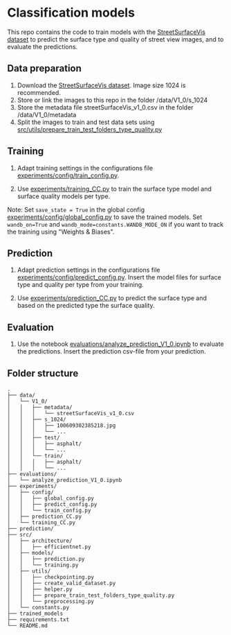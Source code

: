 # Classification models

This repo contains the code to train models with the [StreetSurfaceVis dataset](https://zenodo.org/records/11449977) to predict the surface type and quality of street view images, and to evaluate the predictions.

## Data preparation

1. Download the [StreetSurfaceVis dataset](https://zenodo.org/records/11449977). Image size 1024 is recommended.
2. Store or link the images to this repo in the folder /data/V1_0/s_1024
3. Store the metadata file streetSurfaceVis_v1_0.csv in the folder /data/V1_0/metadata
4. Split the images to train and test data sets using [src/utils/prepare_train_test_folders_type_quality.py](src/utils/prepare_train_test_folders_type_quality.py)

## Training 

1. Adapt training settings in the configurations file [experiments/config/train_config.py](experiments/config/train_config.py).

2. Use [experiments/training_CC.py](experiments/training_CC.py) to train the surface type model and surface quality models per type. 

Note: Set `save_state = True` in the global config [experiments/config/global_config.py](experiments/config/global_config.py) to save the trained models. Set `wandb_on=True` and `wandb_mode=constants.WANDB_MODE_ON` if you want to track the training using "Weights & Biases".

## Prediction

1. Adapt prediction settings in the configurations file [experiments/config/predict_config.py](experiments/config/predict_config.py). Insert the model files for surface type and quality per type from your training.

2. Use [experiments/prediction_CC.py](experiments/prediction_CC.py) to predict the surface type and based on the predicted type the surface quality.

## Evaluation

1. Use the notebook [evaluations/analyze_prediction_V1_0.ipynb](evaluations/analyze_prediction_V1_0.ipynb) to evaluate the predictions. Insert the prediction csv-file from your prediction.

## Folder structure

```plaintext
.
├── data/
│   └── V1_0/
│   │   ├── metadata/
│   │   │   └── streetSurfaceVis_v1_0.csv
│   │   ├── s_1024/
│   │   │   ├── 100609302385218.jpg
│   │   │   └── ...
│   │   ├── test/
│   │   │   ├── asphalt/
│   │   │   └── ...
│   │   └── train/
│   │   │   ├── asphalt/
│   │   │   └── ...
├── evaluations/
│   └── analyze_prediction_V1_0.ipynb
├── experiments/
│   ├── config/
│   │   ├── global_config.py
│   │   ├── predict_config.py
│   │   └── train_config.py
│   ├── prediction_CC.py
│   └── training_CC.py
├── prediction/
├── src/
│   ├── architecture/
│   │   ├── efficientnet.py
│   ├── models/
│   │   ├── prediction.py
│   │   └── training.py
│   ├── utils/
│   │   ├── checkpointing.py
│   │   ├── create_valid_dataset.py
│   │   ├── helper.py
│   │   ├── prepare_train_test_folders_type_quality.py
│   │   └── preprocessing.py
│   └── constants.py
├── trained_models
├── requirements.txt
└── README.md

